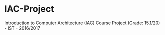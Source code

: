# IAC-Project
Introduction to Computer Architecture (IAC) Course Project (Grade: 15.1/20) - IST - 2016/2017
